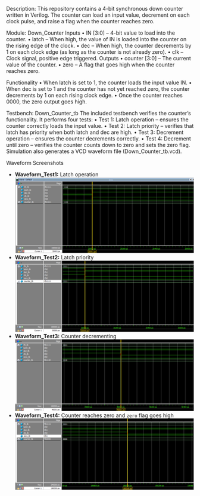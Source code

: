 Description:
This repository contains a 4-bit synchronous down counter written in Verilog. The counter can load an input value, decrement on each clock pulse, and raise a flag when the counter reaches zero.

Module: Down_Counter
Inputs
•	IN [3:0] – 4-bit value to load into the counter.
•	latch – When high, the value of IN is loaded into the counter on the rising edge of the clock.
•	dec – When high, the counter decrements by 1 on each clock edge (as long as the counter is not already zero).
•	clk – Clock signal, positive edge triggered.
Outputs
•	counter [3:0] – The current value of the counter.
•	zero – A flag that goes high when the counter reaches zero.

Functionality
•	When latch is set to 1, the counter loads the input value IN.
•	When dec is set to 1 and the counter has not yet reached zero, the counter decrements by 1 on each rising clock edge.
•	Once the counter reaches 0000, the zero output goes high.

Testbench: Down_Counter_tb
The included testbench verifies the counter’s functionality. It performs four tests:
•	Test 1: Latch operation – ensures the counter correctly loads the input value.
•	Test 2: Latch priority – verifies that latch has priority when both latch and dec are high.
•	Test 3: Decrement operation – ensures the counter decrements correctly.
•	Test 4: Decrement until zero – verifies the counter counts down to zero and sets the zero flag.
Simulation also generates a VCD waveform file (Down_Counter_tb.vcd).

Waveform Screenshots  
- **Waveform_Test1:** Latch operation  
  ![Waveform Test 1](Waveform_Test%201.png)  
- **Waveform_Test2:** Latch priority  
  ![Waveform Test 2](Waveform_Test%202.png)  
- **Waveform_Test3:** Counter decrementing  
  ![Waveform Test 3](Waveform_Test%203.png)  
- **Waveform_Test4:** Counter reaches zero and `zero` flag goes high  
  ![Waveform Test 4](Waveform_Test%204.png) 
